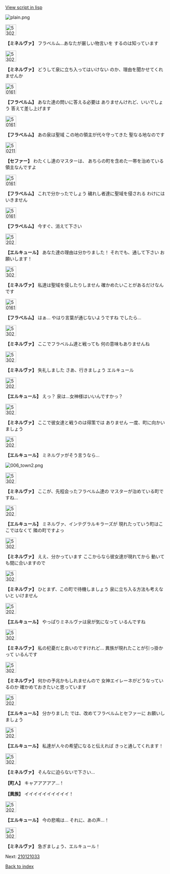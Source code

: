 [View script in lisp](../scripts/210121031.txt)

![plain.png](../images/backgrounds/plain.png)

<img src="../images/units/5302521.png" alt="5302521.png" height="34"/>

**【ミネルヴァ】**
フラベルム…あなたが厳しい物言いを
するのは知っています

<img src="../images/units/5302521.png" alt="5302521.png" height="34"/>

**【ミネルヴァ】**
どうして泉に立ち入ってはいけない
のか、理由を聞かせてくれませんか

<img src="../images/units/501611.png" alt="501611.png" height="34"/>

**【フラベルム】**
あなた達の問いに答える必要は
ありませんけれど、いいでしょう
答えて差し上げます

<img src="../images/units/501611.png" alt="501611.png" height="34"/>

**【フラベルム】**
あの泉は聖域
この地の領主が代々守ってきた
聖なる地なのです

<img src="../images/units/502111.png" alt="502111.png" height="34"/>

**【セファー】**
わたくし達のマスターは、
あちらの町を含めた一帯を治めている
領主なんですよ

<img src="../images/units/501611.png" alt="501611.png" height="34"/>

**【フラベルム】**
これで分かったでしょう
穢れし者達に聖域を侵される
わけにはいきません

<img src="../images/units/501611.png" alt="501611.png" height="34"/>

**【フラベルム】**
今すぐ、消えて下さい

<img src="../images/units/5202521.png" alt="5202521.png" height="34"/>

**【エルキュール】**
あなた達の理由は分かりました！
それでも、通して下さい
お願いします！

<img src="../images/units/5302521.png" alt="5302521.png" height="34"/>

**【ミネルヴァ】**
私達は聖域を侵したりしません
確かめたいことがあるだけなんです

<img src="../images/units/501611.png" alt="501611.png" height="34"/>

**【フラベルム】**
はぁ…
やはり言葉が通じないようですね
でしたら…

<img src="../images/units/5302521.png" alt="5302521.png" height="34"/>

**【ミネルヴァ】**
ここでフラベルム達と戦っても
何の意味もありませんね

<img src="../images/units/5302521.png" alt="5302521.png" height="34"/>

**【ミネルヴァ】**
失礼しました
さあ、行きましょう
エルキュール

<img src="../images/units/5202521.png" alt="5202521.png" height="34"/>

**【エルキュール】**
えっ？
泉は…女神様はいいんですかっ？

<img src="../images/units/5302521.png" alt="5302521.png" height="34"/>

**【ミネルヴァ】**
ここで彼女達と戦うのは得策では
ありません
一度、町に向かいましょう

<img src="../images/units/5202521.png" alt="5202521.png" height="34"/>

**【エルキュール】**
ミネルヴァがそう言うなら…

![006_town2.png](../images/backgrounds/006_town2.png)

<img src="../images/units/5302521.png" alt="5302521.png" height="34"/>

**【ミネルヴァ】**
ここが、先程会ったフラベルム達の
マスターが治めている町ですね…

<img src="../images/units/5202521.png" alt="5202521.png" height="34"/>

**【エルキュール】**
ミネルヴァ、インテグラルキラーズが
現れたっていう町はここではなくて
隣の町ですよっ

<img src="../images/units/5302521.png" alt="5302521.png" height="34"/>

**【ミネルヴァ】**
ええ、分かっています
ここからなら彼女達が現れてから
動いても間に合いますので

<img src="../images/units/5302521.png" alt="5302521.png" height="34"/>

**【ミネルヴァ】**
ひとまず、この町で待機しましょう
泉に立ち入る方法も考えないと
いけません

<img src="../images/units/5202521.png" alt="5202521.png" height="34"/>

**【エルキュール】**
やっぱりミネルヴァは泉が気になって
いるんですね

<img src="../images/units/5302521.png" alt="5302521.png" height="34"/>

**【ミネルヴァ】**
私の杞憂だと良いのですけれど…
異族が現れたことが引っ掛かって
いるんです

<img src="../images/units/5302521.png" alt="5302521.png" height="34"/>

**【ミネルヴァ】**
何かの予兆かもしれませんので
女神エイレーネがどうなっているのか
確かめておきたいと思っています

<img src="../images/units/5202521.png" alt="5202521.png" height="34"/>

**【エルキュール】**
分かりました
では、改めてフラベルムとセファーに
お願いしましょう

<img src="../images/units/5202521.png" alt="5202521.png" height="34"/>

**【エルキュール】**
私達が人々の希望になると伝えれば
きっと通してくれます！

<img src="../images/units/5302521.png" alt="5302521.png" height="34"/>

**【ミネルヴァ】**
そんなに迫らないで下さい…

**【町人】**
キャアアアアア…！

**【異族】**
イイイイイイイイイイ！

<img src="../images/units/5202521.png" alt="5202521.png" height="34"/>

**【エルキュール】**
今の悲鳴は…
それに、あの声…！

<img src="../images/units/5302521.png" alt="5302521.png" height="34"/>

**【ミネルヴァ】**
急ぎましょう、エルキュール！

Next: [210121033](210121033.md)

[Back to index](index.md)

